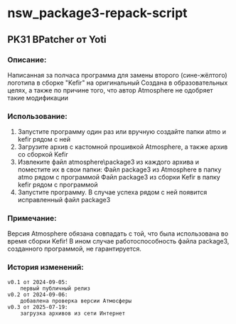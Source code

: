 # nsw_package3-repack-script
## PK31 BPatcher от Yoti

### Описание:
Написанная за полчаса программа для замены второго (сине-жёлтого) логотипа в сборке "Kefir" на оригинальный
Создана в образовательных целях, а также по причине того, что автор Atmosphere не одобряет такие модификации

### Использование:
1) Запустите программу один раз или вручную создайте папки atmo и kefir рядом с ней
2) Загрузите архив с кастомной прошивкой Atmosphere, а также архив со сборкой Kefir
3) Извлеките файл atmosphere\package3 из каждого архива и поместите их в свои папки:
	Файл package3 из Atmosphere в папку atmo рядом с программой
	Файл package3 из сборки Kefir в папку kefir рядом с программой
4) Запустите программу. В случае успеха рядом с ней появится исправленный файл package3

### Примечание:
Версия Atmosphere обязана совпадать с той, что была использована во время сборки Kefir!
В ином случае работоспособность файла package3, созданного программой, не гарантируется.

### История изменений:
	v0.1 от 2024-09-05:
		первый публичный релиз
	v0.2 от 2024-09-06:
		добавлена проверка версии Атмосферы
	v0.3 от 2025-07-19:
		загрузка архивов из сети Интернет
